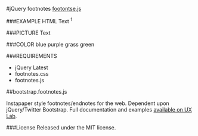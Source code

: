 #jQuery footnotes
[footontse.js](http://kaiyuan.github.io/bootstrap.footnotes.js/sup.html)

###EXAMPLE HTML
	<span class="sup" data-text="This's text.">Text</span>
	<sup class="sup" data-text="The sup.">1<sup>

###PICTURE
	<span class="sup" data-img="url">Text</span>

###COLOR
	<span class="sup" data-color="#7eccfa">blue</span>
	<span class="sup" data-color="rgba(140, 111, 216, 1.000)">purple</span>
	<span class="sup" data-color="hsla(83, 74%, 51%, 1.000)">grass green</span>

###REQUIREMENTS
* jQuery Latest
* footnotes.css
* footnotes.js

##bootstrap.footnotes.js

Instapaper style footnotes/endnotes for the web. Dependent upon jQuery/Twitter Bootstrap. Full documentation and examples [available on UX Lab](http://taitems.github.com/UX-Lab/BootstrapFootnotes/index.html).

###License
Released under the MIT license.
